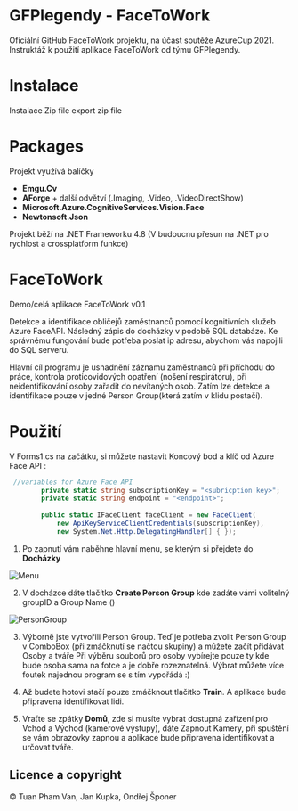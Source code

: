 # GFPlegendy - FaceToWork


Oficiální GitHub FaceToWork projektu, na účast soutěže AzureCup 2021.
Instruktáž k použití aplikace FaceToWork od týmu GFPlegendy.

# Instalace

Instalace Zip file
export zip file 

# Packages
Projekt využívá balíčky 

* **Emgu.Cv**
* **AForge** + další odvětví (.Imaging, .Video, .VideoDirectShow)
* **Microsoft.Azure.CognitiveServices.Vision.Face**
* **Newtonsoft.Json**

Projekt běží na .NET Frameworku 4.8 (V budoucnu přesun na .NET pro rychlost a crossplatform funkce)


# FaceToWork
Demo/celá aplikace FaceToWork v0.1

Detekce a identifikace obličejů zaměstnanců pomocí kognitivních služeb Azure FaceAPI. Následný zápis do docházky v podobě SQL databáze.
Ke správnému fungování bude potřeba poslat ip adresu, abychom vás napojili do SQL serveru.

Hlavní cíl programu je usnadnění záznamu zaměstnanců při příchodu do práce, kontrola proticovidových opatření (nošení respirátoru), při neidentifikování osoby zařadit do nevítaných osob.
Zatím lze detekce a identifikace pouze v jedné Person Group(která zatím v klidu postačí).



# Použití

V Forms1.cs na začátku, si můžete nastavit Koncový bod a klíč od Azure Face API :
```csharp
 //variables for Azure Face API
        private static string subscriptionKey = "<subricption key>";
        private static string endpoint = "<endpoint>";
        
        public static IFaceClient faceClient = new FaceClient(
            new ApiKeyServiceClientCredentials(subscriptionKey),
            new System.Net.Http.DelegatingHandler[] { });
```
1. Po zapnutí vám naběhne hlavní menu, se kterým si přejdete do **Docházky** 

![Menu](https://raw.githubusercontent.com/lexa105/FaceToWork-ImageSamples/main/obrazky/Sequence%2001_3.gif)

2. V docházce dáte tlačítko **Create Person Group** kde zadáte vámi volitelný groupID a Group Name ()

![PersonGroup](https://raw.githubusercontent.com/lexa105/FaceToWork-ImageSamples/main/obrazky/Sequence%2001_4.gif)

3. Výborně jste vytvořili Person Group. Teď je potřeba zvolit Person Group v ComboBox (při zmáčknutí se načtou skupiny) a můžete začít přidávat Osoby a tváře Při výběru souborů pro osoby vybírejte pouze ty kde bude osoba sama na fotce a je dobře rozeznatelná. Výbrat můžete více foutek najednou program se s tím vypořádá :)

4. Až budete hotovi stačí pouze zmáčknout tlačítko **Train**. A aplikace bude připravena identifikovat lidi.

5. Vraťte se zpátky **Domů**, zde si musíte vybrat dostupná zařízení pro Vchod a Východ (kamerové výstupy), dáte Zapnout Kamery, při spuštění se vám obrazovky zapnou a aplikace bude připravena identifikovat a určovat tváře.







## Licence a copyright

© Tuan Pham Van, Jan Kupka, Ondřej Šponer
